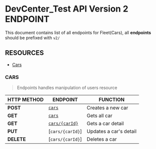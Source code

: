 # DevCenter_Test API Version 2 ENDPOINT
 This document contains list of all endpoints for Fleet(Cars), all **endpoints** should be prefixed with `v2/`

## RESOURCES

 - [Cars](#users)



### CARS

  > Endpoints handles manipulation of users resource

  | HTTP METHOD | ENDPOINT                           | FUNCTION                                                     |
  | ----------- | ---------------------------------- | ---------------------------------------------------------    |
  | **POST**    | [`cars`](#create-a-new-car-post-car) | Creates a new car                        |
  | **GET**     | [`cars`](#gets-all-cars) | Gets all car                              |
  | **GET**     | [`cars/{carId}`](#gets-a-car-detail-get-carId) | Gets a car detail    |
  | **PUT**     | [`cars/{carId}`] | Updates a car's detail |
  | **DELETE**  | [`cars/{carId}`] | Deletes a car |